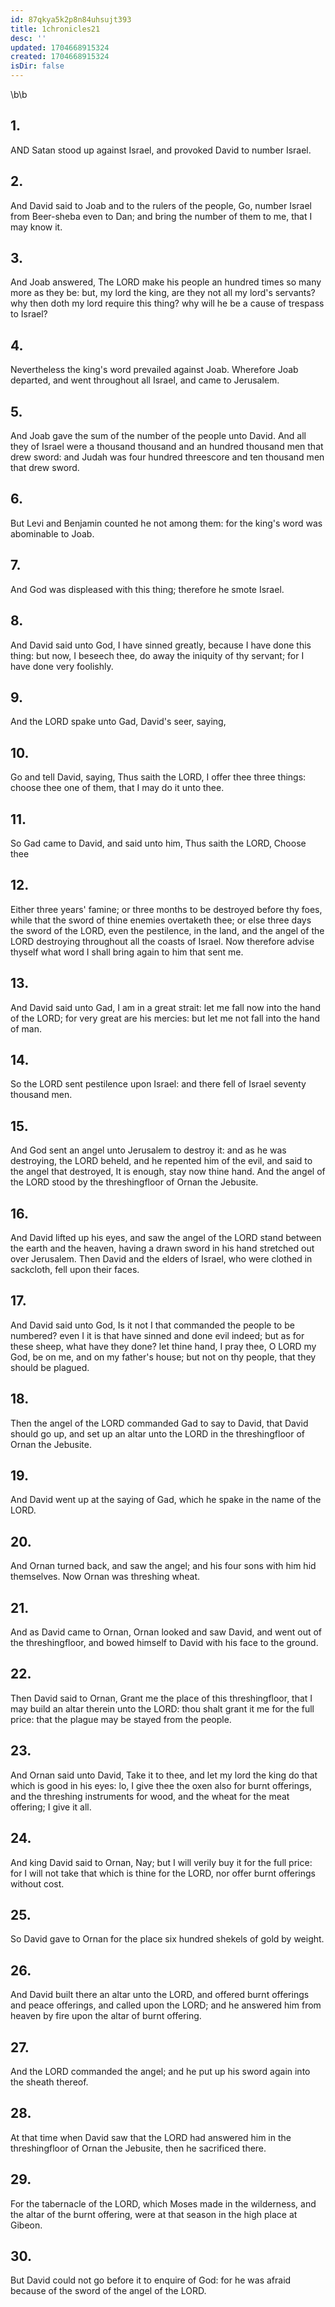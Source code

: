 ```yaml
---
id: 87qkya5k2p8n84uhsujt393
title: 1chronicles21
desc: ''
updated: 1704668915324
created: 1704668915324
isDir: false
---
```

\b\b
## 1.
AND Satan stood up against Israel, and provoked David to number Israel.
## 2.
And David said to Joab and to the rulers of the people, Go, number Israel from Beer-sheba even to Dan; and bring the number of them to me, that I may know it.
## 3.
And Joab answered, The LORD make his people an hundred times so many more as they be: but, my lord the king, are they not all my lord's servants?  why then doth my lord require this thing?  why will he be a cause of trespass to Israel?
## 4.
Nevertheless the king's word prevailed against Joab. Wherefore Joab departed, and went throughout all Israel, and came to Jerusalem.
## 5.
And Joab gave the sum of the number of the people unto David. And all they of Israel were a thousand thousand and an hundred thousand men that drew sword: and Judah was four hundred threescore and ten thousand men that drew sword.
## 6.
But Levi and Benjamin counted he not among them: for the king's word was abominable to Joab.
## 7.
And God was displeased with this thing; therefore he smote Israel.
## 8.
And David said unto God, I have sinned greatly, because I have done this thing: but now, I beseech thee, do away the iniquity of thy servant; for I have done very foolishly.
## 9.
And the LORD spake unto Gad, David's seer, saying,
## 10.
Go and tell David, saying, Thus saith the LORD, I offer thee three things: choose thee one of them, that I may do it unto thee.
## 11.
So Gad came to David, and said unto him, Thus saith the LORD, Choose thee
## 12.
Either three years' famine; or three months to be destroyed before thy foes, while that the sword of thine enemies overtaketh thee; or else three days the sword of the LORD, even the pestilence, in the land, and the angel of the LORD destroying throughout all the coasts of Israel.  Now therefore advise thyself what word I shall bring again to him that sent me.
## 13.
And David said unto Gad, I am in a great strait: let me fall now into the hand of the LORD; for very great are his mercies: but let me not fall into the hand of man.
## 14.
So the LORD sent pestilence upon Israel: and there fell of Israel seventy thousand men.
## 15.
And God sent an angel unto Jerusalem to destroy it: and as he was destroying, the LORD beheld, and he repented him of the evil, and said to the angel that destroyed, It is enough, stay now thine hand.  And the angel of the LORD stood by the threshingfloor of Ornan the Jebusite.
## 16.
And David lifted up his eyes, and saw the angel of the LORD stand between the earth and the heaven, having a drawn sword in his hand stretched out over Jerusalem.  Then David and the elders of Israel, who were clothed in sackcloth, fell upon their faces.
## 17.
And David said unto God, Is it not I that commanded the people to be numbered?  even I it is that have sinned and done evil indeed; but as for these sheep, what have they done?  let thine hand, I pray thee, O LORD my God, be on me, and on my father's house; but not on thy people, that they should be plagued.
## 18.
Then the angel of the LORD commanded Gad to say to David, that David should go up, and set up an altar unto the LORD in the threshingfloor of Ornan the Jebusite.
## 19.
And David went up at the saying of Gad, which he spake in the name of the LORD.
## 20.
And Ornan turned back, and saw the angel; and his four sons with him hid themselves.  Now Ornan was threshing wheat.
## 21.
And as David came to Ornan, Ornan looked and saw David, and went out of the threshingfloor, and bowed himself to David with his face to the ground.
## 22.
Then David said to Ornan, Grant me the place of this threshingfloor, that I may build an altar therein unto the LORD: thou shalt grant it me for the full price: that the plague may be stayed from the people.
## 23.
And Ornan said unto David, Take it to thee, and let my lord the king do that which is good in his eyes: lo, I give thee the oxen also for burnt offerings, and the threshing instruments for wood, and the wheat for the meat offering; I give it all.
## 24.
And king David said to Ornan, Nay; but I will verily buy it for the full price: for I will not take that which is thine for the LORD, nor offer burnt offerings without cost.
## 25.
So David gave to Ornan for the place six hundred shekels of gold by weight.
## 26.
And David built there an altar unto the LORD, and offered burnt offerings and peace offerings, and called upon the LORD; and he answered him from heaven by fire upon the altar of burnt offering.
## 27.
And the LORD commanded the angel; and he put up his sword again into the sheath thereof.
## 28.
At that time when David saw that the LORD had answered him in the threshingfloor of Ornan the Jebusite, then he sacrificed there.
## 29.
For the tabernacle of the LORD, which Moses made in the wilderness, and the altar of the burnt offering, were at that season in the high place at Gibeon.
## 30.
But David could not go before it to enquire of God: for he was afraid because of the sword of the angel of the LORD.
